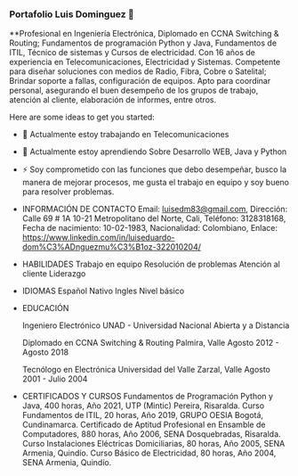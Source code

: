 ### Portafolio Luis Dominguez 👋


**Profesional en Ingeniería Electrónica, Diplomado en CCNA Switching & Routing; Fundamentos de programación Python y Java, Fundamentos de ITIL, Técnico de sistemas y Cursos de electricidad. Con 16 años de experiencia en Telecomunicaciones, Electricidad y Sistemas. Competente para diseñar soluciones con medios de Radio, Fibra, Cobre o Satelital; Brindar soporte a fallas, configuración de equipos. Apto para coordinar personal, asegurando el buen desempeño de los grupos de trabajo, atención al cliente, elaboración de informes, entre otros.

Here are some ideas to get you started:

- 🔭 Actualmente estoy trabajando en Telecomunicaciones
- 🌱 Actualmente estoy aprendiendo Sobre Desarrollo WEB, Java y Python
  
- ⚡ Soy comprometido con las funciones que debo desempeñar, busco la manera de mejorar procesos, me gusta el trabajo en equipo y soy bueno para resolver problemas.
- INFORMACIÓN DE CONTACTO
  Email: luisedm83@gmail.com,
  Dirección: Calle 69 # 1A 10-21 Metropolitano del Norte, Cali,
  Teléfono: 3128318168,
  Fecha de nacimiento: 10-02-1983,
  Nacionalidad: Colombiano,
  Enlace: https://www.linkedin.com/in/luiseduardo-dom%C3%ADnguezmu%C3%B1oz-322010204/

- HABILIDADES
  Trabajo en equipo
  Resolución de problemas
  Atención al cliente
  Liderazgo

- IDIOMAS
  Español Nativo
  Ingles Nivel básico 

- EDUCACIÓN

  Ingeniero Electrónico
  UNAD - Universidad Nacional Abierta y a Distancia
  
  Diplomado en CCNA Switching & Routing
  Palmira, Valle
  Agosto 2012 - Agosto 2018
  
  Tecnólogo en Electrónica
  Universidad del Valle
  Zarzal, Valle
  Agosto 2001 - Julio 2004

- CERTIFICADOS Y CURSOS
  Fundamentos de Programación Python y Java, 400 horas, Año 2021, UTP (Mintic) Pereira, Risaralda.
  Curso Fundamentos de ITIL, 20 horas, Año 2019, GRUPO OESIA Bogotá, Cundinamarca.
  Certificado de Aptitud Profesional en Ensamble de Computadores, 880 horas, Año 2006, SENA Dosquebradas, Risaralda.
  Curso Instalaciones Eléctricas Domiciliarias, 80 horas, Año 2005, SENA Armenia, Quindío.
  Curso Básico de Electricidad, 80 horas, Año 2004, SENA Armenia, Quindío.
